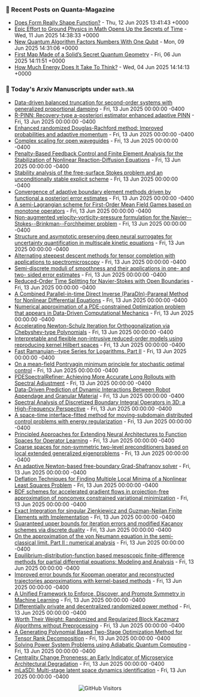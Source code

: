 ### 📝 Recent Posts on Quanta-Magazine
<!-- quanta starts -->
* <a href="https://www.quantamagazine.org/does-form-really-shape-function-20250612/">Does Form Really Shape Function?</a> - Thu, 12 Jun 2025 13:41:43 +0000
* <a href="https://www.quantamagazine.org/epic-effort-to-ground-physics-in-math-opens-up-the-secrets-of-time-20250611/">Epic Effort to Ground Physics in Math Opens Up the Secrets of Time</a> - Wed, 11 Jun 2025 14:38:33 +0000
* <a href="https://www.quantamagazine.org/new-quantum-algorithm-factors-numbers-with-one-qubit-20250609/">New Quantum Algorithm Factors Numbers With One Qubit</a> - Mon, 09 Jun 2025 14:31:06 +0000
* <a href="https://www.quantamagazine.org/first-map-made-of-a-solids-secret-quantum-geometry-20250606/">First Map Made of a Solid’s Secret Quantum Geometry</a> - Fri, 06 Jun 2025 14:11:51 +0000
* <a href="https://www.quantamagazine.org/how-much-energy-does-it-take-to-think-20250604/">How Much Energy Does It Take To Think?</a> - Wed, 04 Jun 2025 14:14:13 +0000
<!-- quanta ends -->


### 📝 Today's Arxiv Manuscripts under ``math.NA``
<!-- arxiv-math-na starts -->
* <a href="https://arxiv.org/abs/2506.10118">Data-driven balanced truncation for second-order systems with generalized proportional damping</a> - Fri, 13 Jun 2025 00:00:00 -0400
* <a href="https://arxiv.org/abs/2506.10243">R-PINN: Recovery-type a-posteriori estimator enhanced adaptive PINN</a> - Fri, 13 Jun 2025 00:00:00 -0400
* <a href="https://arxiv.org/abs/2506.10261">Enhanced randomized Douglas-Rachford method: Improved probabilities and adaptive momentum</a> - Fri, 13 Jun 2025 00:00:00 -0400
* <a href="https://arxiv.org/abs/2506.10263">Complex scaling for open waveguides</a> - Fri, 13 Jun 2025 00:00:00 -0400
* <a href="https://arxiv.org/abs/2506.10428">Penalty-Based Feedback Control and Finite Element Analysis for the Stabilization of Nonlinear Reaction-Diffusion Equations</a> - Fri, 13 Jun 2025 00:00:00 -0400
* <a href="https://arxiv.org/abs/2506.10447">Stability analysis of the free-surface Stokes problem and an unconditionally stable explicit scheme</a> - Fri, 13 Jun 2025 00:00:00 -0400
* <a href="https://arxiv.org/abs/2506.10499">Convergence of adaptive boundary element methods driven by functional a posteriori error estimates</a> - Fri, 13 Jun 2025 00:00:00 -0400
* <a href="https://arxiv.org/abs/2506.10509">A semi-Lagrangian scheme for First-Order Mean Field Games based on monotone operators</a> - Fri, 13 Jun 2025 00:00:00 -0400
* <a href="https://arxiv.org/abs/2506.10533">Non-augmented velocity-vorticity-pressure formulation for the Navier--Stokes--Brinkman--Forchheimer problem</a> - Fri, 13 Jun 2025 00:00:00 -0400
* <a href="https://arxiv.org/abs/2506.10636">Structure and asymptotic preserving deep neural surrogates for uncertainty quantification in multiscale kinetic equations</a> - Fri, 13 Jun 2025 00:00:00 -0400
* <a href="https://arxiv.org/abs/2506.10661">Alternating steepest descent methods for tensor completion with applications to spectromicroscopy</a> - Fri, 13 Jun 2025 00:00:00 -0400
* <a href="https://arxiv.org/abs/2506.10723">Semi-discrete moduli of smoothness and their applications in one- and two- sided error estimates</a> - Fri, 13 Jun 2025 00:00:00 -0400
* <a href="https://arxiv.org/abs/2506.10763">Reduced-Order Time Splitting for Navier-Stokes with Open Boundaries</a> - Fri, 13 Jun 2025 00:00:00 -0400
* <a href="https://arxiv.org/abs/2506.10820">A Combined Parallel-in-time Direct Inverse (ParaDIn)-Parareal Method for Nonlinear Differential Equations</a> - Fri, 13 Jun 2025 00:00:00 -0400
* <a href="https://arxiv.org/abs/2506.10894">Numerical approximation of a PDE-constrained Optimization problem that appears in Data-Driven Computational Mechanics</a> - Fri, 13 Jun 2025 00:00:00 -0400
* <a href="https://arxiv.org/abs/2506.10935">Accelerating Newton-Schulz Iteration for Orthogonalization via Chebyshev-type Polynomials</a> - Fri, 13 Jun 2025 00:00:00 -0400
* <a href="https://arxiv.org/abs/2506.10224">Interpretable and flexible non-intrusive reduced-order models using reproducing kernel Hilbert spaces</a> - Fri, 13 Jun 2025 00:00:00 -0400
* <a href="https://arxiv.org/abs/2506.10321">Fast Ramanujan--type Series for Logarithms. Part II</a> - Fri, 13 Jun 2025 00:00:00 -0400
* <a href="https://arxiv.org/abs/2506.10506">On a mean-field Pontryagin minimum principle for stochastic optimal control</a> - Fri, 13 Jun 2025 00:00:00 -0400
* <a href="https://arxiv.org/abs/2506.10711">PDESpectralRefiner: Achieving More Accurate Long Rollouts with Spectral Adjustment</a> - Fri, 13 Jun 2025 00:00:00 -0400
* <a href="https://arxiv.org/abs/2506.10875">Data-Driven Prediction of Dynamic Interactions Between Robot Appendage and Granular Material</a> - Fri, 13 Jun 2025 00:00:00 -0400
* <a href="https://arxiv.org/abs/2506.10880">Spectral Analysis of Discretized Boundary Integral Operators in 3D: a High-Frequency Perspective</a> - Fri, 13 Jun 2025 00:00:00 -0400
* <a href="https://arxiv.org/abs/2506.10924">A space-time interface-fitted method for moving-subdomain distributed control problems with energy regularization</a> - Fri, 13 Jun 2025 00:00:00 -0400
* <a href="https://arxiv.org/abs/2506.10973">Principled Approaches for Extending Neural Architectures to Function Spaces for Operator Learning</a> - Fri, 13 Jun 2025 00:00:00 -0400
* <a href="https://arxiv.org/abs/2404.02758">Coarse spaces for non-symmetric two-level preconditioners based on local extended generalized eigenproblems</a> - Fri, 13 Jun 2025 00:00:00 -0400
* <a href="https://arxiv.org/abs/2407.03499">An adaptive Newton-based free-boundary Grad-Shafranov solver</a> - Fri, 13 Jun 2025 00:00:00 -0400
* <a href="https://arxiv.org/abs/2409.14438">Deflation Techniques for Finding Multiple Local Minima of a Nonlinear Least Squares Problem</a> - Fri, 13 Jun 2025 00:00:00 -0400
* <a href="https://arxiv.org/abs/2409.14670">BDF schemes for accelerated gradient flows in projection-free approximation of nonconvex constrained variational minimization</a> - Fri, 13 Jun 2025 00:00:00 -0400
* <a href="https://arxiv.org/abs/2411.09485">Exact Integration for singular Zienkiewicz and Guzman-Neilan Finite Elements with Implementation</a> - Fri, 13 Jun 2025 00:00:00 -0400
* <a href="https://arxiv.org/abs/2501.16850">Guaranteed upper bounds for iteration errors and modified Kacanov schemes via discrete duality</a> - Fri, 13 Jun 2025 00:00:00 -0400
* <a href="https://arxiv.org/abs/2504.18177">On the approximation of the von Neumann equation in the semi-classical limit. Part II : numerical analysis</a> - Fri, 13 Jun 2025 00:00:00 -0400
* <a href="https://arxiv.org/abs/2505.17057">Equilibrium-distribution-function based mesoscopic finite-difference methods for partial differential equations: Modeling and Analysis</a> - Fri, 13 Jun 2025 00:00:00 -0400
* <a href="https://arxiv.org/abs/2506.09266">Improved error bounds for Koopman operator and reconstructed trajectories approximations with kernel-based methods</a> - Fri, 13 Jun 2025 00:00:00 -0400
* <a href="https://arxiv.org/abs/2311.00212">A Unified Framework to Enforce, Discover, and Promote Symmetry in Machine Learning</a> - Fri, 13 Jun 2025 00:00:00 -0400
* <a href="https://arxiv.org/abs/2411.01931">Differentially private and decentralized randomized power method</a> - Fri, 13 Jun 2025 00:00:00 -0400
* <a href="https://arxiv.org/abs/2502.00882">Worth Their Weight: Randomized and Regularized Block Kaczmarz Algorithms without Preprocessing</a> - Fri, 13 Jun 2025 00:00:00 -0400
* <a href="https://arxiv.org/abs/2504.00313">A Generating Polynomial Based Two-Stage Optimization Method for Tensor Rank Decomposition</a> - Fri, 13 Jun 2025 00:00:00 -0400
* <a href="https://arxiv.org/abs/2504.06458">Solving Power System Problems using Adiabatic Quantum Computing</a> - Fri, 13 Jun 2025 00:00:00 -0400
* <a href="https://arxiv.org/abs/2506.07690">Centrality Change Proneness: an Early Indicator of Microservice Architectural Degradation</a> - Fri, 13 Jun 2025 00:00:00 -0400
* <a href="https://arxiv.org/abs/2506.09207">mLaSDI: Multi-stage latent space dynamics identification</a> - Fri, 13 Jun 2025 00:00:00 -0400
<!-- arxiv-math-na ends -->

<div align="center">
  
![GitHub Visitors](https://api.visitorbadge.io/api/visitors?path=https%3A%2F%2Fgithub.com%2Flowrank&label=profile%20views&labelColor=%231e1e2e&countColor=%23cba6f7)



</div>
